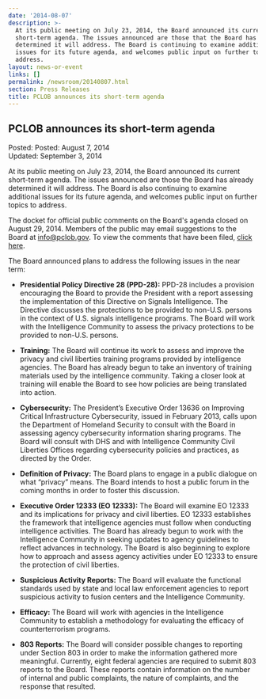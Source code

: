 ```yaml
---
date: '2014-08-07'
description: >-
  At its public meeting on July 23, 2014, the Board announced its current
  short-term agenda. The issues announced are those that the Board has already
  determined it will address. The Board is continuing to examine additional
  issues for its future agenda, and welcomes public input on further topics to
  address.
layout: news-or-event
links: []
permalink: /newsroom/20140807.html
section: Press Releases
title: PCLOB announces its short-term agenda
---
```

## PCLOB announces its short-term agenda

Posted: Posted: August 7, 2014  
Updated: September 3, 2014

At its public meeting on July 23, 2014, the Board announced its current short-term agenda. The issues announced are those the Board has already determined it will address. The Board is also continuing to examine additional issues for its future agenda, and welcomes public input on further topics to address.

The docket for official public comments on the Board's agenda closed on August 29, 2014\. Members of the public may email suggestions to the Board at info@pclob.gov. To view the comments that have been filed, [click here](http://www.regulations.gov/#%21docketDetail%3bD=PCLOB-2014-0001).

The Board announced plans to address the following issues in the near term:

*   **Presidential Policy Directive 28 (PPD-28):** PPD-28 includes a provision encouraging the Board to provide the President with a report assessing the implementation of this Directive on Signals Intelligence. The Directive discusses the protections to be provided to non-U.S. persons in the context of U.S. signals intelligence programs. The Board will work with the Intelligence Community to assess the privacy protections to be provided to non-U.S. persons.

*   **Training:** The Board will continue its work to assess and improve the privacy and civil liberties training programs provided by intelligence agencies. The Board has already begun to take an inventory of training materials used by the intelligence community. Taking a closer look at training will enable the Board to see how policies are being translated into action.

*   **Cybersecurity:** The President’s Executive Order 13636 on Improving Critical Infrastructure Cybersecurity, issued in February 2013, calls upon the Department of Homeland Security to consult with the Board in assessing agency cybersecurity information sharing programs. The Board will consult with DHS and with Intelligence Community Civil Liberties Offices regarding cybersecurity policies and practices, as directed by the Order.

*   **Definition of Privacy:** The Board plans to engage in a public dialogue on what “privacy” means. The Board intends to host a public forum in the coming months in order to foster this discussion.

*   **Executive Order 12333 (EO 12333):** The Board will examine EO 12333 and its implications for privacy and civil liberties. EO 12333 establishes the framework that intelligence agencies must follow when conducting intelligence activities. The Board has already begun to work with the Intelligence Community in seeking updates to agency guidelines to reflect advances in technology. The Board is also beginning to explore how to approach and assess agency activities under EO 12333 to ensure the protection of civil liberties.

*   **Suspicious Activity Reports:** The Board will evaluate the functional standards used by state and local law enforcement agencies to report suspicious activity to fusion centers and the Intelligence Community.

*   **Efficacy:** The Board will work with agencies in the Intelligence Community to establish a methodology for evaluating the efficacy of counterterrorism programs.

*   **803 Reports:** The Board will consider possible changes to reporting under Section 803 in order to make the information gathered more meaningful. Currently, eight federal agencies are required to submit 803 reports to the Board. These reports contain information on the number of internal and public complaints, the nature of complaints, and the response that resulted.
